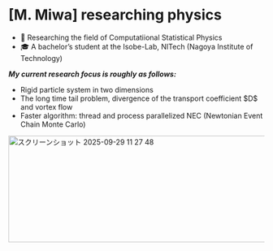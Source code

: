 <h1>[M. Miwa] researching physics</h1>

<section>
  <ul>
    <li>🧪 Researching the field of Computatiional Statistical Physics</li>
    <li>🎓 A bachelor’s student at the Isobe-Lab, NITech (Nagoya Institute of Technology)</li>
  </ul>
</section>

<section>
  <p>
    <i><b>My current research focus is roughly as follows:</b></i>
  </p>
  <ul>
    <li>Rigid particle system in two dimensions</li>
    <li>The long time tail problem, divergence of the transport coefficient $D$ and vortex flow</li>
    <li>Faster algorithm: thread and process parallelized NEC (Newtonian Event Chain Monte Carlo)</li>
  </ul>
  <div>
    <img width="653" height="210" alt="スクリーンショット 2025-09-29 11 27 48" src="https://github.com/user-attachments/assets/46d1eeb2-1f02-4ac8-a4a2-583b4eae5167" />
  </div>
</section>
